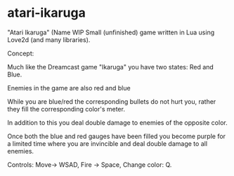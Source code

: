# atari-ikaruga
"Atari Ikaruga" (Name WIP
Small (unfinished) game written in Lua using Love2d (and many libraries).


Concept: 


Much like the Dreamcast game "Ikaruga" you have two states: Red and Blue.


Enemies in the game are also red and blue


While you are blue/red the corresponding bullets do not hurt you, rather they fill the corresponding color's meter.


In addition to this you deal double damage to enemies of the opposite color.


Once both the blue and red gauges have been filled you become purple for a limited time where you are invincible and deal double damage to all enemies.


Controls: Move-> WSAD, Fire -> Space, Change color: Q.
